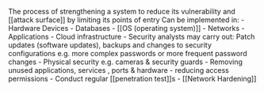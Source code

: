 The process of strengthening a system to reduce its vulnerability and [[attack surface]] by limiting its points of entry
  Can be implemented in:
    - Hardware Devices
    - Databases
    - [[OS (operating system)]]
    - Networks
    - Applications
    - Cloud infrastructure
    - Security analysts may carry out: Patch updates (software updates), backups and changes to security configurations e.g. more complex passwords or more frequent password changes
    - Physical security e.g. cameras & security guards
    - Removing unused applications, services , ports & hardware
    - reducing access permissions
    - Conduct regular [[penetration test]]s
    - [[Network Hardening]]